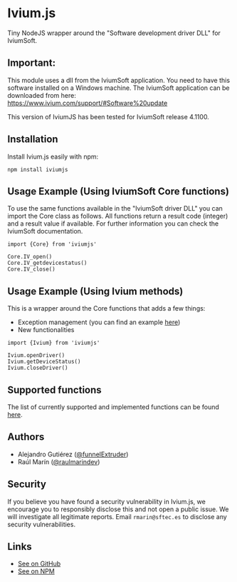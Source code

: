 # Ivium.js

Tiny NodeJS wrapper around the "Software development driver DLL" for IviumSoft.

## Important:

This module uses a dll from the IviumSoft application. You need to have this software installed on a Windows machine. The IviumSoft application can be downloaded from here: https://www.ivium.com/support/#Software%20update

This version of IviumJS has been tested for IviumSoft release 4.1100.

## Installation

Install Ivium.js easily with npm:

```
npm install iviumjs
```

## Usage Example (Using IviumSoft Core functions)

To use the same functions available in the "IviumSoft driver DLL" you can import the Core class as follows. All functions return a result code (integer) and a result value if available. For further information you can check the IviumSoft documentation.

```
import {Core} from 'iviumjs'

Core.IV_open()
Core.IV_getdevicestatus()
Core.IV_close()
```

## Usage Example (Using Ivium methods)

This is a wrapper around the Core functions that adds a few things:

- Exception management (you can find an example [here](https://github.com/SF-Tec/ivium.js/blob/main/docs/error_management.md))
- New functionalities

```
import {Ivium} from 'iviumjs'

Ivium.openDriver()
Ivium.getDeviceStatus()
Ivium.closeDriver()
```

## Supported functions

The list of currently supported and implemented functions can be found [here](https://github.com/SF-Tec/ivium.js/blob/main/docs/method_list.md).

## Authors

- Alejandro Gutiérez ([@funnelExtruder](https://twitter.com/funnelExtruder))
- Raúl Marín ([@raulmarindev](https://twitter.com/raulmarindev))

## Security

If you believe you have found a security vulnerability in Ivium.js, we encourage you to responsibly disclose this and not open a public issue. We will investigate all legitimate reports. Email `rmarin@sftec.es` to disclose any security vulnerabilities.

## Links

- [See on GitHub](https://github.com/SF-Tec/ivium.js)
- [See on NPM](https://www.npmjs.com/package/iviumjs)
